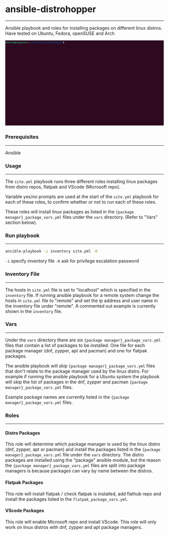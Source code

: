 # ansible-distrohopper
---
Ansible playbook and roles for installing packages on different linux distros.  Have tested on Ubuntu, Fedora, openSUSE and Arch

![Shallow Backup GIF Demo](img/distrohopper.gif)


### Prerequisites
---
Ansible


### Usage
---
The `site.yml` playbook runs three different roles installing linux packages from distro repos, flatpak and VScode (Microsoft repo).

Variable yes/no prompts are used at the start of the `site.yml` playbook for each of these roles, to confirm whether or not to run each of these roles. 

These roles will install linux packages as listed in the `{package manager}_package_vars.yml` files under the `vars` directory.  (Refer to "Vars" section below).


### Run playbook
---
```bash
ansible-playbook -i inventory site.yml -K
```
`-i` specify inventory file
`-K` ask for privilege escalation password


### Inventory File
---
The hosts in `site.yml` file is set to "localhost" which is specified in the `inventory` file.  If running ansible playbook for a remote system change the hosts in `site.yml` file to "remote" and set the ip address and user name in the inventory file under "remote".  A commented out example is currently shown in the `inventory` file.


### Vars
---
Under the `vars` directory there are six `{package manager}_package_vars.yml` files that contain a list of packages to be installed.  One file for each package manager (dnf, zypper, apt and pacman) and one for flatpak packages.

The ansible playbook will skip `{package manager}_package_vars.yml` files that don't relate to the package manager used by the linux distro.  For example if running the ansible playbook for a Ubuntu system the playbook will skip the list of packages in the dnf, zypper and pacman `{package manager}_package_vars.yml` files. 

Example package names are currently listed in the `{package manager}_package_vars.yml` files.


### Roles
---

#### Distro Packages
This role will determine which package manager is used by the linux distro (dnf, zypper, apt or pacman) and install the packages listed in the `{package manager}_package_vars.yml` file under the `vars` directory.  The distro packages are installed using the "package" ansible module, but the reason the `{package manager}_package_vars.yml` files are split into package managers is because packages can vary by name between the distros.

#### Flatpak Packages
This role will install flatpak / check flatpak is installed, add flathub repo and install the packages listed in the `flatpak_package_vars.yml`.

#### VScode Packages
This role will enable Microsoft repo and install VScode.  This role will only work on linux distros with dnf, zypper and apt package managers.
